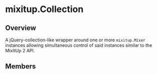 # mixitup.Collection

## Overview

A jQuery-collection-like wrapper around one or more `mixitup.Mixer` instances
allowing simultaneous control of said instances similar to the MixItUp 2 API.




## Members

